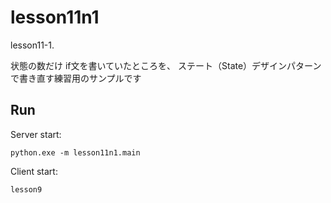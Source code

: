 # lesson11n1

lesson11-1.  

状態の数だけ if文を書いていたところを、 ステート（State）デザインパターンで書き直す練習用のサンプルです  

## Run

Server start:  

```shell
python.exe -m lesson11n1.main
```

Client start:  

`lesson9`

